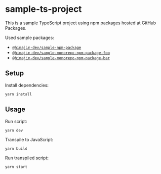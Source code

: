 # sample-ts-project

This is a sample TypeScript project using npm packages hosted at GitHub Packages.

Used sample packages:

- [`@himajin-dev/sample-npm-package`](https://github.com/orgs/himajin-dev/packages/npm/package/sample-npm-package)
- [`@himajin-dev/sample-monorepo-npm-package-foo`](https://github.com/orgs/himajin-dev/packages/npm/package/sample-monorepo-npm-package-foo)
- [`@himajin-dev/sample-monorepo-npm-package-bar`](https://github.com/orgs/himajin-dev/packages/npm/package/sample-monorepo-npm-package-bar)

## Setup

Install dependencies:

```
yarn install
```

## Usage

Run script:

```
yarn dev
```

Transpile to JavaScript:

```
yarn build
```

Run transpiled script:

```
yarn start
```
